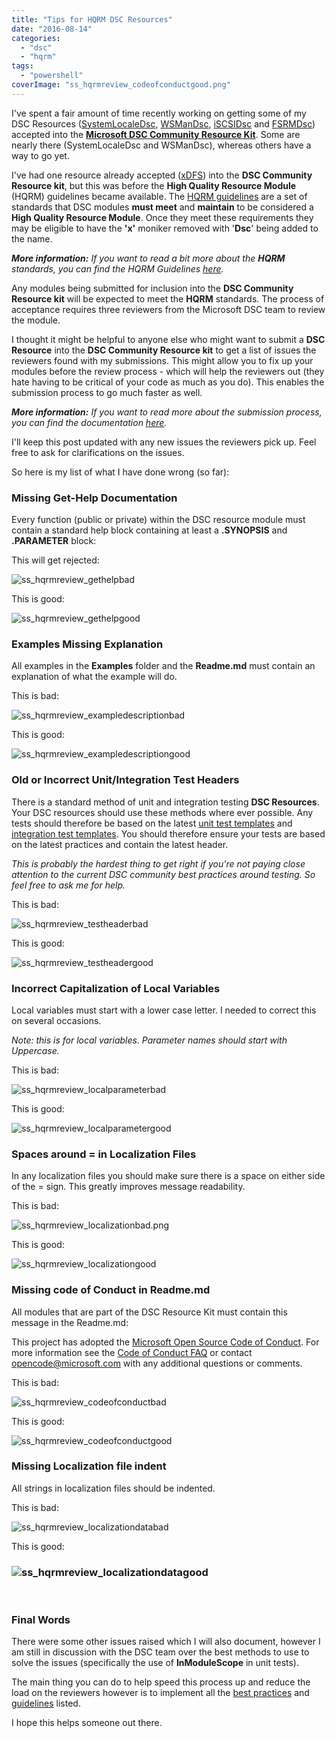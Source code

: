 ```yaml
---
title: "Tips for HQRM DSC Resources"
date: "2016-08-14"
categories:
  - "dsc"
  - "hqrm"
tags:
  - "powershell"
coverImage: "ss_hqrmreview_codeofconductgood.png"
---
```


I've spent a fair amount of time recently working on getting some of my DSC Resources ([SystemLocaleDsc](https://github.com/PlagueHO/SystemLocaleDsc), [WSManDsc](https://github.com/PlagueHO/WSManDsc), [iSCSIDsc](https://github.com/PlagueHO/iSCSIDsc) and [FSRMDsc](https://github.com/PlagueHO/FSRMDsc)) accepted into the **[Microsoft DSC Community Resource Kit](https://github.com/PowerShell/DscResources)**. Some are nearly there (SystemLocaleDsc and WSManDsc), whereas others have a way to go yet.

I've had one resource already accepted ([xDFS](https://github.com/PowerShell/xDFS)) into the **DSC Community Resource kit**, but this was before the **High Quality Resource Module** (HQRM) guidelines became available. The [HQRM guidelines](https://github.com/PowerShell/DscResources/blob/master/HighQualityModuleGuidelines.md) are a set of standards that DSC modules **must meet** and **maintain** to be considered a **High Quality Resource Module**. Once they meet these requirements they may be eligible to have the **'x'** moniker removed with '**Dsc**' being added to the name.

_**More information:** If you want to read a bit more about the **HQRM** standards, you can find the HQRM Guidelines [here](https://github.com/PowerShell/DscResources/blob/master/HighQualityModuleGuidelines.md)._

Any modules being submitted for inclusion into the **DSC Community Resource kit** will be expected to meet the **HQRM** standards. The process of acceptance requires three reviewers from the Microsoft DSC team to review the module.

I thought it might be helpful to anyone else who might want to submit a **DSC Resource** into the **DSC Community Resource kit** to get a list of issues the reviewers found with my submissions. This might allow you to fix up your modules before the review process - which will help the reviewers out (they hate having to be critical of your code as much as you do). This enables the submission process to go much faster as well.

_**More information:** If you want to read more about the submission process, you can find the documentation [here](https://github.com/PowerShell/DscResources/blob/master/NewResourceModuleSubmissions.md)._

I'll keep this post updated with any new issues the reviewers pick up. Feel free to ask for clarifications on the issues.

So here is my list of what I have done wrong (so far):

### Missing Get-Help Documentation

Every function (public or private) within the DSC resource module must contain a standard help block containing at least a **.SYNOPSIS** and **.PARAMETER** block:

This will get rejected:

![ss_hqrmreview_gethelpbad](/images/ss_hqrmreview_gethelpbad.png)

This is good:

![ss_hqrmreview_gethelpgood](/images/ss_hqrmreview_gethelpgood.png)

### Examples Missing Explanation

All examples in the **Examples** folder and the **Readme.md** must contain an explanation of what the example will do.

This is bad:

![ss_hqrmreview_exampledescriptionbad](/images/ss_hqrmreview_exampledescriptionbad.png)

This is good:

![ss_hqrmreview_exampledescriptiongood](/images/ss_hqrmreview_exampledescriptiongood.png)

### Old or Incorrect Unit/Integration Test Headers

There is a standard method of unit and integration testing **DSC Resources**. Your DSC resources should use these methods where ever possible. Any tests should therefore be based on the latest [unit test templates](https://github.com/PowerShell/DscResources/blob/master/Tests.Template/unit_template.ps1) and [integration test templates](https://github.com/PowerShell/DscResources/blob/master/Tests.Template/integration_template.ps1). You should therefore ensure your tests are based on the latest practices and contain the latest header.

_This is probably the hardest thing to get right if you're not paying close attention to the current DSC community best practices around testing. So feel free to ask me for help._

This is bad:

![ss_hqrmreview_testheaderbad](/images/ss_hqrmreview_testheaderbad.png)

This is good:

![ss_hqrmreview_testheadergood](/images/ss_hqrmreview_testheadergood.png)

### Incorrect Capitalization of Local Variables

Local variables must start with a lower case letter. I needed to correct this on several occasions.

_Note: this is for local variables. Parameter names should start with Uppercase._

This is bad:

![ss_hqrmreview_localparameterbad](/images/ss_hqrmreview_localparameterbad.png)

This is good:

![ss_hqrmreview_localparametergood](/images/ss_hqrmreview_localparametergood.png)

### Spaces around = in Localization Files

In any localization files you should make sure there is a space on either side of the = sign. This greatly improves message readability.

This is bad:

![ss_hqrmreview_localizationbad.png](/images/ss_hqrmreview_localizationbad.png)

This is good:

![ss_hqrmreview_localizationgood](/images/ss_hqrmreview_localizationgood.png)

### Missing code of Conduct in Readme.md

All modules that are part of the DSC Resource Kit must contain this message in the Readme.md:

This project has adopted the [Microsoft Open Source Code of Conduct](https://opensource.microsoft.com/codeofconduct/).
For more information see the [Code of Conduct FAQ](https://opensource.microsoft.com/codeofconduct/faq/) or contact opencode@microsoft.com with any additional questions or comments.

This is bad:

![ss_hqrmreview_codeofconductbad](/images/ss_hqrmreview_codeofconductbad.png)

This is good:

![ss_hqrmreview_codeofconductgood](/images/ss_hqrmreview_codeofconductgood.png)

### Missing Localization file indent

All strings in localization files should be indented.

This is bad:

![ss_hqrmreview_localizationdatabad](/images/ss_hqrmreview_localizationdatabad.png)

This is good:

### ![ss_hqrmreview_localizationdatagood](/images/ss_hqrmreview_localizationdatagood.png)

 

### Final Words

There were some other issues raised which I will also document, however I am still in discussion with the DSC team over the best methods to use to solve the issues (specifically the use of **InModuleScope** in unit tests).

The main thing you can do to help speed this process up and reduce the load on the reviewers however is to implement all the [best practices](https://github.com/PowerShell/DscResources/blob/master/BestPractices.md) and [guidelines](https://github.com/PowerShell/DscResources/blob/master/StyleGuidelines.md) listed.

I hope this helps someone out there.

